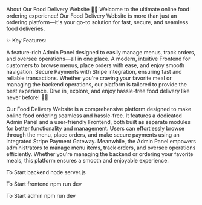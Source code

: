 
About Our Food Delivery Website 🚀🍔
Welcome to the ultimate online food ordering experience! Our Food Delivery Website is more than just an ordering platform—it's your go-to solution for fast, secure, and seamless food deliveries.

✨ Key Features:

A feature-rich Admin Panel designed to easily manage menus, track orders, and oversee operations—all in one place.
A modern, intuitive Frontend for customers to browse menus, place orders with ease, and enjoy smooth navigation.
Secure Payments with Stripe integration, ensuring fast and reliable transactions.
Whether you're craving your favorite meal or managing the backend operations, our platform is tailored to provide the best experience. Dive in, explore, and enjoy hassle-free food delivery like never before! 🍕🎉

Our Food Delivery Website is a comprehensive platform designed to make online food ordering seamless and hassle-free. It features a dedicated Admin Panel and a user-friendly Frontend, both built as separate modules for better functionality and management. Users can effortlessly browse through the menu, place orders, and make secure payments using an integrated Stripe Payment Gateway. Meanwhile, the Admin Panel empowers administrators to manage menu items, track orders, and oversee operations efficiently. Whether you're managing the backend or ordering your favorite meals, this platform ensures a smooth and enjoyable experience.


To Start backend 
node server.js

To Start frontend 
npm run dev

To Start admin
npm run dev
